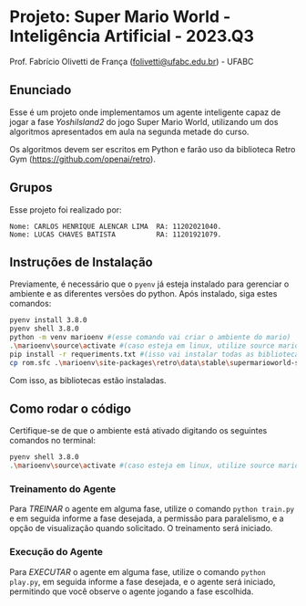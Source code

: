 # Projeto: Super Mario World - Inteligência Artificial - 2023.Q3

Prof. Fabrício Olivetti de França (folivetti@ufabc.edu.br) - UFABC

## Enunciado

Esse é um projeto onde implementamos um agente inteligente capaz de jogar a fase *YoshiIsland2* do jogo Super Mario World, utilizando um dos algoritmos apresentados em aula na segunda metade do curso.

Os algoritmos devem ser escritos em Python e farão uso da biblioteca Retro Gym (https://github.com/openai/retro).

## Grupos

Esse projeto foi realizado por:

```
Nome: CARLOS HENRIQUE ALENCAR LIMA  RA: 11202021040. 
Nome: LUCAS CHAVES BATISTA         	RA: 11201921079.
```

## Instruções de Instalação

Previamente, é necessário que o `pyenv` já esteja instalado para gerenciar o ambiente e as diferentes versões do python. Após instalado, siga estes comandos:

```bash
pyenv install 3.8.0
pyenv shell 3.8.0
python -m venv marioenv #(esse comando vai criar o ambiente do mario)
.\marioenv\source\activate #(caso esteja em linux, utilize source marioenv/bin/activate)
pip install -r requeriments.txt #(isso vai instalar todas as bibliotecas necessarias, cujos comandos estao escritos em requeriments.txt)
cp rom.sfc .\marioenv\site-packages\retro\data\stable\supermarioworld-snes\ #isso copia a rom do jogo para a pasta do retro. Você pode fazer manualmente se quiser
 ```
Com isso, as bibliotecas estão instaladas. 

## Como rodar o código

Certifique-se de que o ambiente está ativado digitando os seguintes comandos no terminal:

```bash
pyenv shell 3.8.0
.\marioenv\source\activate #(caso esteja em linux, utilize source marioenv/bin/activate)
```

### Treinamento do Agente

Para *TREINAR* o agente em alguma fase, utilize o comando `python train.py` e em seguida informe a fase desejada, a permissão para paralelismo, e a opção de visualização quando solicitado. O treinamento será iniciado.

### Execução do Agente

Para *EXECUTAR* o agente em alguma fase, utilize o comando `python play.py`, em seguida informe a fase desejada, e o agente será iniciado, permitindo que você observe o agente jogando a fase escolhida.
